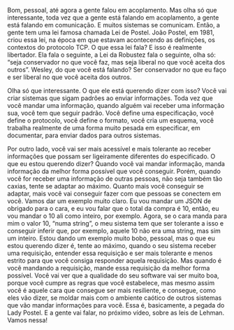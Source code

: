 Bom, pessoal, até agora a gente falou em acoplamento. Mas olha só que interessante, toda vez que a gente está falando em acoplamento, a gente está falando em comunicação. E muitos sistemas se comunicam. Então, a gente tem uma lei famosa chamada Lei de Postel. João Postel, em 1981, criou essa lei, na época em que estavam acontecendo as definições, os contextos do protocolo TCP. O que essa lei fala? E isso é realmente libertador. Ela fala o seguinte, a Lei da Robustez fala o seguinte, olha só: “seja conservador no que você faz, mas seja liberal no que você aceita dos outros”. Wesley, do que você está falando? Ser conservador no que eu faço e ser liberal no que você aceita dos outros.

Olha só que interessante. O que ele está querendo dizer com isso? Você vai criar sistemas que sigam padrões ao enviar informações. Toda vez que você mandar uma informação, quando alguém vai receber uma informação sua, você tem que seguir padrão. Você define uma especificação, você define o protocolo, você define o formato, você cria um esquema, você trabalha realmente de uma forma muito pesada em especificar, em documentar, para enviar dados para outros sistemas.

Por outro lado, você vai ser mais acessível e mais tolerante ao receber informações que possam ser ligeiramente diferentes do especificado. O que eu estou querendo dizer? Quando você vai mandar informação, manda informação da melhor forma possível que você conseguir. Porém, quando você for receber uma informação de outras pessoas, não seja também tão caxias, tente se adaptar ao máximo. Quanto mais você conseguir se adaptar, mais você vai conseguir fazer com que pessoas se conectem em você. Vamos dar um exemplo muito claro. Eu vou mandar um JSON de obrigado para o cara, e eu vou falar que o total da compra é 10, então, eu vou mandar o 10 ali como inteiro, por exemplo. Agora, se o cara manda para mim o valor 10, “numa string”, o meu sistema tem que ser tolerante a isso e conseguir inferir que, por exemplo, aquele 10 não era uma string, mas sim um inteiro.  Estou dando um exemplo muito bobo, pessoal, mas o que eu estou querendo dizer é, tente ao máximo, quando o seu sistema receber uma requisição, entender essa requisição e ser mais tolerante e menos estrito para que você consiga responder aquela requisição. Mas quando é você mandando a requisição, mande essa requisição da melhor forma possível. Você vai ver que a qualidade do seu software vai ser muito boa, porque você cumpre as regras que você estabelece, mas mesmo assim você é aquele cara que consegue ser mais resiliente, e consegue, como eles vão dizer, se moldar mais com o ambiente caótico de outros sistemas que vão mandar informações para você. Essa é, basicamente, a pegada do Lady Postel. E a gente vai falar, no próximo vídeo, sobre as leis de Lehman. Vamos nessa!
